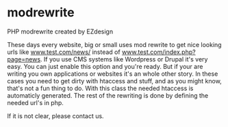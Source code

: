 # modrewrite
PHP modrewrite created by EZdesign

These days every website, big or small uses mod rewrite to get nice looking urls like www.test.com/news/ instead of www.test.com/index.php?page=news. If you use CMS systems like Wordpress or Drupal it's very easy. You can just enable this option and you're ready. But if your are writing you own applications or websites it's an whole other story. In these cases you need to get dirty with htaccess and stuff, and as you might know, that's not a fun thing to do. With this class the needed htaccess is automaticly generated. The rest of the rewriting is done by defining the needed url's in php.

If it is not clear, please contact us.
